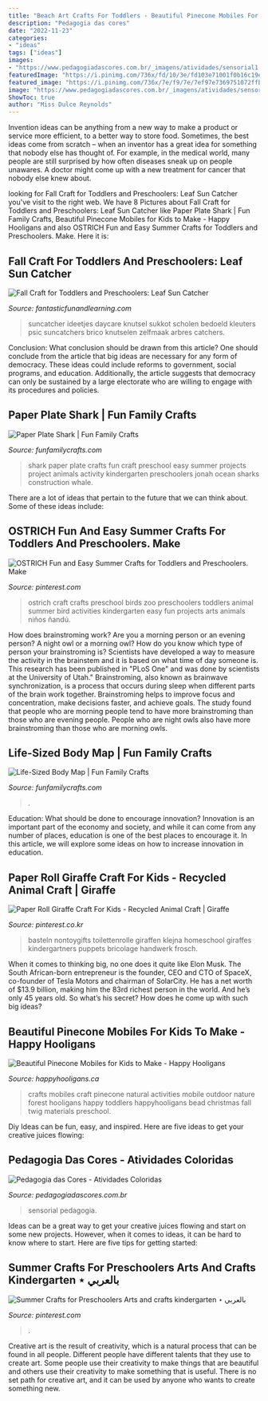 ```yaml
---
title: "Beach Art Crafts For Toddlers - Beautiful Pinecone Mobiles For Kids To Make"
description: "Pedagogia das cores"
date: "2022-11-23"
categories:
- "ideas"
tags: ["ideas"]
images:
- "https://www.pedagogiadascores.com.br/_imagens/atividades/sensorial1.png"
featuredImage: "https://i.pinimg.com/736x/fd/10/3e/fd103e71001f0b16c19e02d4d92cc97f.jpg"
featured_image: "https://i.pinimg.com/736x/7e/f9/7e/7ef97e7369751072ffbde05377d9642f.jpg"
image: "https://www.pedagogiadascores.com.br/_imagens/atividades/sensorial1.png"
ShowToc: true
author: "Miss Dulce Reynolds"
---
```



Invention ideas can be anything from a new way to make a product or service more efficient, to a better way to store food. Sometimes, the best ideas come from scratch – when an inventor has a great idea for something that nobody else has thought of. For example, in the medical world, many people are still surprised by how often diseases sneak up on people unawares. A doctor might come up with a new treatment for cancer that nobody else knew about.

	

		
looking for Fall Craft for Toddlers and Preschoolers: Leaf Sun Catcher you've visit to the right web. We have 8 Pictures about Fall Craft for Toddlers and Preschoolers: Leaf Sun Catcher like Paper Plate Shark | Fun Family Crafts, Beautiful Pinecone Mobiles for Kids to Make - Happy Hooligans and also OSTRICH Fun and Easy Summer Crafts for Toddlers and Preschoolers. Make. Here it is:
		
    
## Fall Craft For Toddlers And Preschoolers: Leaf Sun Catcher

<img loading=lazy src="https://www.fantasticfunandlearning.com/wp-content/uploads/2012/10/Fall-Craft.jpg" onerror="this.onerror=null;this.src='https://tse3.mm.bing.net/th?id=OIP.KUXRS1U5EZvSShziMEkE9gHaLp&amp;pid=15.1';" alt="Fall Craft for Toddlers and Preschoolers: Leaf Sun Catcher">

_Source: fantasticfunandlearning.com_

>suncatcher ideetjes daycare knutsel sukkot scholen bedoeld kleuters psic suncatchers brico knutselen zelfmaak arbres catchers. 

	

Conclusion: What conclusion should be drawn from this article?
One should conclude from the article that big ideas are necessary for any form of democracy. These ideas could include reforms to government, social programs, and education. Additionally, the article suggests that democracy can only be sustained by a large electorate who are willing to engage with its procedures and policies.

    
## Paper Plate Shark | Fun Family Crafts

<img loading=lazy src="http://funfamilycrafts.com/wp-content/uploads/2012/06/IMG_7380.jpg" onerror="this.onerror=null;this.src='https://tse1.mm.bing.net/th?id=OIP.lfj1hhQFJ52u-h8VKj3kTQHaJ4&amp;pid=15.1';" alt="Paper Plate Shark | Fun Family Crafts">

_Source: funfamilycrafts.com_

>shark paper plate crafts fun craft preschool easy summer projects project animals activity kindergarten preschoolers jonah ocean sharks construction whale. 

	

There are a lot of ideas that pertain to the future that we can think about. Some of these ideas include: 

    
## OSTRICH Fun And Easy Summer Crafts For Toddlers And Preschoolers. Make

<img loading=lazy src="https://i.pinimg.com/736x/07/7f/cf/077fcfce2eb363b4b519a13e664a5dc0.jpg" onerror="this.onerror=null;this.src='https://tse3.mm.bing.net/th?id=OIP.tqYOO4hoPipe5NooV7ZrFQAAAA&amp;pid=15.1';" alt="OSTRICH Fun and Easy Summer Crafts for Toddlers and Preschoolers. Make">

_Source: pinterest.com_

>ostrich craft crafts preschool birds zoo preschoolers toddlers animal summer bird activities kindergarten easy fun projects arts animals niños ñandú. 

	

How does brainstroming work?
Are you a morning person or an evening person? A night owl or a morning owl? How do you know which type of person your brainstroming is? Scientists have developed a way to measure the activity in the brainstem and it is based on what time of day someone is. This research has been published in "PLoS One" and was done by scientists at the University of Utah."
Brainstroming, also known as brainwave synchronization, is a process that occurs during sleep when different parts of the brain work together. Brainstroming helps to improve focus and concentration, make decisions faster, and achieve goals. The study found that people who are morning people tend to have more brainstroming than those who are evening people. People who are night owls also have more brainstroming than those who are morning owls.

    
## Life-Sized Body Map | Fun Family Crafts

<img loading=lazy src="https://funfamilycrafts.com/wp-content/uploads/2013/08/IMG_2149.jpg" onerror="this.onerror=null;this.src='https://tse1.mm.bing.net/th?id=OIP.gTmHu1WGy-Ftx72yM1BPcQHaLG&amp;pid=15.1';" alt="Life-Sized Body Map | Fun Family Crafts">

_Source: funfamilycrafts.com_

>. 

	

Education: What should be done to encourage innovation?
Innovation is an important part of the economy and society, and while it can come from any number of places, education is one of the best places to encourage it. In this article, we will explore some ideas on how to increase innovation in education.

    
## Paper Roll Giraffe Craft For Kids - Recycled Animal Craft | Giraffe

<img loading=lazy src="https://i.pinimg.com/736x/fd/10/3e/fd103e71001f0b16c19e02d4d92cc97f.jpg" onerror="this.onerror=null;this.src='https://tse1.mm.bing.net/th?id=OIP.k8F10SRm5MnJpAicW2aqxAHaLH&amp;pid=15.1';" alt="Paper Roll Giraffe Craft For Kids - Recycled Animal Craft | Giraffe">

_Source: pinterest.co.kr_

>basteln nontoygifts toilettenrolle giraffen klejna homeschool giraffes kindergartners puppets bricolage handwerk frosch. 

	

When it comes to thinking big, no one does it quite like Elon Musk. The South African-born entrepreneur is the founder, CEO and CTO of SpaceX, co-founder of Tesla Motors and chairman of SolarCity. He has a net worth of $13.9 billion, making him the 83rd richest person in the world. And he’s only 45 years old. So what’s his secret? How does he come up with such big ideas?

    
## Beautiful Pinecone Mobiles For Kids To Make - Happy Hooligans

<img loading=lazy src="http://happyhooligans.ca/wp-content/uploads/2016/10/Bead-and-Pinecone-Mobile-craft-for-kids-.jpg" onerror="this.onerror=null;this.src='https://tse3.mm.bing.net/th?id=OIP.-nPdziqk7PZb-Lg2WJN4OgAAAA&amp;pid=15.1';" alt="Beautiful Pinecone Mobiles for Kids to Make - Happy Hooligans">

_Source: happyhooligans.ca_

>crafts mobiles craft pinecone natural activities mobile outdoor nature forest hooligans happy toddlers happyhooligans bead christmas fall twig materials preschool. 

	

Diy Ideas can be fun, easy, and inspired. Here are five ideas to get your creative juices flowing:

    
## Pedagogia Das Cores - Atividades Coloridas

<img loading=lazy src="https://www.pedagogiadascores.com.br/_imagens/atividades/sensorial1.png" onerror="this.onerror=null;this.src='https://tse1.mm.bing.net/th?id=OIP.KaTBQQF-4GcRjamtJOJOiQHaJ7&amp;pid=15.1';" alt="Pedagogia das Cores - Atividades Coloridas">

_Source: pedagogiadascores.com.br_

>sensorial pedagogia. 

	

Ideas can be a great way to get your creative juices flowing and start on some new projects. However, when it comes to ideas, it can be hard to know where to start. Here are five tips for getting started: 

    
## Summer Crafts For Preschoolers Arts And Crafts Kindergarten ⋆ بالعربي

<img loading=lazy src="https://i.pinimg.com/736x/7e/f9/7e/7ef97e7369751072ffbde05377d9642f.jpg" onerror="this.onerror=null;this.src='https://tse1.mm.bing.net/th?id=OIP.TCHMjG6qYr1JVHQXDvzHLQHaM9&amp;pid=15.1';" alt="Summer Crafts for Preschoolers Arts and crafts kindergarten ⋆ بالعربي">

_Source: pinterest.com_

>. 

	

Creative art is the result of creativity, which is a natural process that can be found in all people. Different people have different talents that they use to create art. Some people use their creativity to make things that are beautiful and others use their creativity to make something that is useful. There is no set path for creative art, and it can be used by anyone who wants to create something new.


